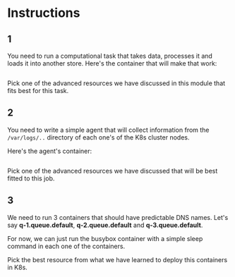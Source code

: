 #

# Instructions

## 1

You need to run a computational task that takes data, processes it and loads it
into another store. Here's the container that will make that work:

```
```

Pick one of the advanced resources we have discussed in this module that fits
best for this task.

## 2

You need to write a simple agent that will collect information from the
`/var/logs/..` directory of each one's of the K8s cluster nodes.

Here's the agent's container:

```
```

Pick one of the advanced resources we have discussed that will be best fitted to
this job.

## 3

We need to run 3 containers that should have predictable DNS names. Let's say
**q-1.queue.default**, **q-2.queue.default** and **q-3.queue.default**.

For now, we can just run the busybox container with a simple sleep command in
each one of the containers.

Pick the best resource from what we have learned to deploy this containers in
K8s.

